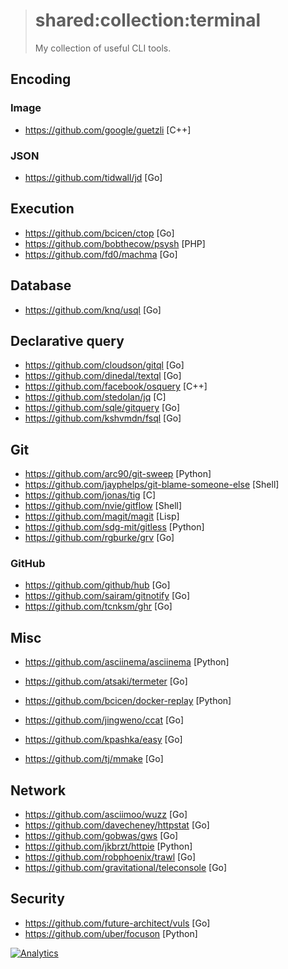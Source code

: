 > # shared:collection:terminal
>
> My collection of useful CLI tools.

## Encoding

### Image

- https://github.com/google/guetzli                     [C++]

### JSON

- https://github.com/tidwall/jd                         [Go]

## Execution

- https://github.com/bcicen/ctop                        [Go]
- https://github.com/bobthecow/psysh                    [PHP]
- https://github.com/fd0/machma                         [Go]

## Database

- https://github.com/knq/usql                           [Go]

## Declarative query

- https://github.com/cloudson/gitql                     [Go]
- https://github.com/dinedal/textql                     [Go]
- https://github.com/facebook/osquery                   [C++]
- https://github.com/stedolan/jq                        [C]
- https://github.com/sqle/gitquery                      [Go]
- https://github.com/kshvmdn/fsql                       [Go]

## Git

- https://github.com/arc90/git-sweep                    [Python]
- https://github.com/jayphelps/git-blame-someone-else   [Shell]
- https://github.com/jonas/tig                          [C]
- https://github.com/nvie/gitflow                       [Shell]
- https://github.com/magit/magit                        [Lisp]
- https://github.com/sdg-mit/gitless                    [Python]
- https://github.com/rgburke/grv                        [Go]

### GitHub

- https://github.com/github/hub                         [Go]
- https://github.com/sairam/gitnotify                   [Go]
- https://github.com/tcnksm/ghr                         [Go]

## Misc

- https://github.com/asciinema/asciinema                [Python]
- https://github.com/atsaki/termeter                    [Go]
- https://github.com/bcicen/docker-replay               [Python]
- https://github.com/jingweno/ccat                      [Go]

- https://github.com/kpashka/easy                       [Go]
- https://github.com/tj/mmake                           [Go]

## Network

- https://github.com/asciimoo/wuzz                      [Go]
- https://github.com/davecheney/httpstat                [Go]
- https://github.com/gobwas/gws                         [Go]
- https://github.com/jkbrzt/httpie                      [Python]
- https://github.com/robphoenix/trawl                   [Go]
- https://github.com/gravitational/teleconsole          [Go]

## Security

- https://github.com/future-architect/vuls              [Go]
- https://github.com/uber/focuson                       [Python]

[![Analytics](https://ga-beacon.appspot.com/UA-109817251-4/shared/collection:terminal)](https://github.com/igrigorik/ga-beacon)
